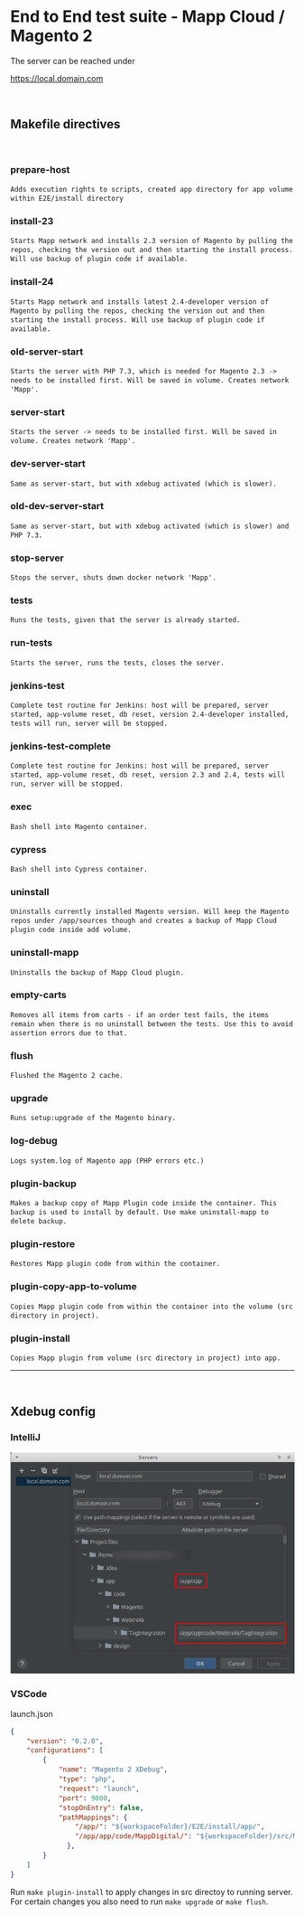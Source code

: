 # End to End test suite - Mapp Cloud / Magento 2

The server can be reached under

https://local.domain.com

&nbsp;

## Makefile directives 
&nbsp;

### prepare-host 
    Adds execution rights to scripts, created app directory for app volume within E2E/install directory

### install-23
    Starts Mapp network and installs 2.3 version of Magento by pulling the repos, checking the version out and then starting the install process. Will use backup of plugin code if available.
 
### install-24
    Starts Mapp network and installs latest 2.4-developer version of Magento by pulling the repos, checking the version out and then starting the install process. Will use backup of plugin code if available.
 
### old-server-start
    Starts the server with PHP 7.3, which is needed for Magento 2.3 -> needs to be installed first. Will be saved in volume. Creates network 'Mapp'.

### server-start
    Starts the server -> needs to be installed first. Will be saved in volume. Creates network 'Mapp'.
 
### dev-server-start
    Same as server-start, but with xdebug activated (which is slower).

### old-dev-server-start
    Same as server-start, but with xdebug activated (which is slower) and PHP 7.3.

### stop-server
    Stops the server, shuts down docker network 'Mapp'.
 
### tests
    Runs the tests, given that the server is already started.
 
### run-tests
    Starts the server, runs the tests, closes the server.
 
### jenkins-test
    Complete test routine for Jenkins: host will be prepared, server started, app-volume reset, db reset, version 2.4-developer installed, tests will run, server will be stopped.

### jenkins-test-complete
    Complete test routine for Jenkins: host will be prepared, server started, app-volume reset, db reset, version 2.3 and 2.4, tests will run, server will be stopped.
 
### exec 
    Bash shell into Magento container.

### cypress 
    Bash shell into Cypress container.
 
### uninstall
    Uninstalls currently installed Magento version. Will keep the Magento repos under /app/sources though and creates a backup of Mapp Cloud plugin code inside add volume.

### uninstall-mapp
    Uninstalls the backup of Mapp Cloud plugin.

### empty-carts
    Removes all items from carts - if an order test fails, the items remain when there is no uninstall between the tests. Use this to avoid assertion errors due to that.
 
### flush
    Flushed the Magento 2 cache.
 
### upgrade
    Runs setup:upgrade of the Magento binary.
 
### log-debug
    Logs system.log of Magento app (PHP errors etc.) 
 
### plugin-backup
    Makes a backup copy of Mapp Plugin code inside the container. This backup is used to install by default. Use make uninstall-mapp to delete backup.
 
### plugin-restore
    Restores Mapp plugin code from within the container. 

### plugin-copy-app-to-volume
    Copies Mapp plugin code from within the container into the volume (src directory in project). 

### plugin-install
    Copies Mapp plugin from volume (src directory in project) into app. 


---
 &nbsp;
 ## Xdebug config
 ### IntelliJ  
 ![IntelliJ settings](./assets/xdebug_IntelliJ_server.png)

 ### VSCode
 launch.json
``` json
{
    "version": "0.2.0",
    "configurations": [
        {
            "name": "Magento 2 XDebug",
            "type": "php",
            "request": "launch",
            "port": 9000,
            "stopOnEntry": false,
            "pathMappings": {
                "/app/": "${workspaceFolder}/E2E/install/app/",
                "/app/app/code/MappDigital/": "${workspaceFolder}/src/MappDigital/"
              },
        }
    ]
}
```
Run `make plugin-install` to apply changes in src directoy to running server. For certain changes you also need to run `make upgrade` or `make flush`.
